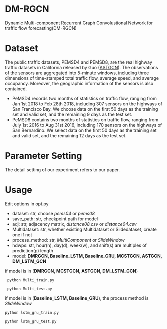# DM-RGCN
Dynamic Multi-component Recurrent Graph Convolustional Network for traffic flow forecasting(DM-RGCN)

# Dataset
The public traffic datasets, PEMSD4 and PEMSD8, are the real highway traffic datasets in California released by Guo ([ASTGCN](https://github.com/wanhuaiyu/ASTGCN/blob/master/papers/2019%20AAAI_Attention%20Based%20Spatial-Temporal%20Graph%20Convolutional%20Networks%20for%20Traffic%20Flow%20Forecasting.pdf)). 
The observations of the sensors are aggregated into 5-minute windows, including three dimensions of time-stamped total traffic flow, average speed, and average occupancy. 
Moreover, the geographic information of the sensors is also contained. 

- PeMSD4 records two months of statistics on traffic flow, ranging from Jan 1st 2018 to Feb 28th 2018, including 307 sensors on the highways of San Francisco Bay.
We choose data on the first 50 days as the training set and valid set, and the remaining 9 days as the test set. 
- PeMSD8 contains two months of statistics on traffic flow, ranging from July 1st 2016 to Aug 31st 2016, including 170 sensors on the highways of San Bernardino. 
We select data on the first 50 days as the training set and valid set, and the remaining 12 days as the test set. 

# Parameter Setting
The detail setting of our experiment refers to our paper.


# Usage
Edit options in opt.py
 - dataset: str, choose *pems04* or *pems08*
 - save_path: str, checkpoint path for model
 - adj: str, adjacency matrix, *distance08.csv* or *distance04.csv*
 - Multidataset: str,  whether existing Multidataset or Slidedataset, create one if not
 - process_method: str, *MultiComponent* or *SlideWindow*
 - hdwps: str, hour(h), day(d), week(w), and shift(s) are multiples of prediction(p) length
 - model:  **DMRGCN, Baseline_LSTM, Baseline_GRU, MCSTGCN, ASTGCN, DM_LSTM_GCN**
 
 if model is in (**DMRGCN, MCSTGCN, ASTGCN, DM_LSTM_GCN**)
 
```
 python Multi_train.py
 
 python Multi_test.py
```

 if model is in (**Baseline_LSTM, Baseline_GRU**), the process method is *SlideWindow*
 ```
 python lstm_gru_train.py
 
 python lstm_gru_test.py
 ```
 
